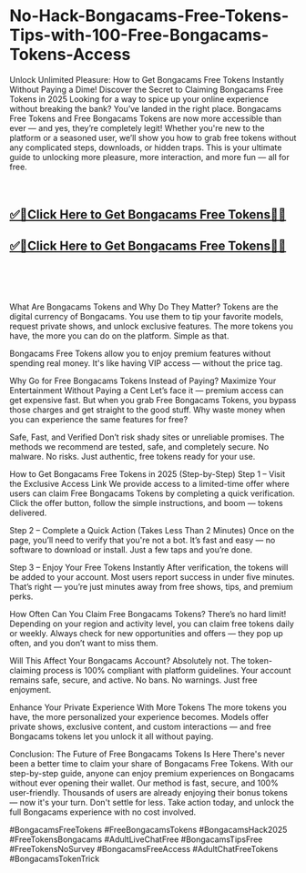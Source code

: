# No-Hack-Bongacams-Free-Tokens-Tips-with-100-Free-Bongacams-Tokens-Access

Unlock Unlimited Pleasure: How to Get Bongacams Free Tokens Instantly Without Paying a Dime!
Discover the Secret to Claiming Bongacams Free Tokens in 2025
Looking for a way to spice up your online experience without breaking the bank? You’ve landed in the right place. Bongacams Free Tokens and Free Bongacams Tokens are now more accessible than ever — and yes, they’re completely legit! Whether you're new to the platform or a seasoned user, we’ll show you how to grab free tokens without any complicated steps, downloads, or hidden traps. This is your ultimate guide to unlocking more pleasure, more interaction, and more fun — all for free.
<br><br><br>
<b><h2><a href="https://www.usgrabber.com/bongacams-offer-at/">✅🎯Click Here to Get Bongacams Free Tokens🎯✅</a>

</h2></b>

<b><h2><a href="https://www.usgrabber.com/bongacams-offer-at/">✅🎯Click Here to Get Bongacams Free Tokens🎯✅</a>

</h2></b> <br><br><br>

What Are Bongacams Tokens and Why Do They Matter?
Tokens are the digital currency of Bongacams. You use them to tip your favorite models, request private shows, and unlock exclusive features. The more tokens you have, the more you can do on the platform. Simple as that.

Bongacams Free Tokens allow you to enjoy premium features without spending real money. It's like having VIP access — without the price tag.

Why Go for Free Bongacams Tokens Instead of Paying?
Maximize Your Entertainment Without Paying a Cent
Let’s face it — premium access can get expensive fast. But when you grab Free Bongacams Tokens, you bypass those charges and get straight to the good stuff. Why waste money when you can experience the same features for free?

Safe, Fast, and Verified
Don’t risk shady sites or unreliable promises. The methods we recommend are tested, safe, and completely secure. No malware. No risks. Just authentic, free tokens ready for your use.

How to Get Bongacams Free Tokens in 2025 (Step-by-Step)
Step 1 – Visit the Exclusive Access Link
We provide access to a limited-time offer where users can claim Free Bongacams Tokens by completing a quick verification. Click the offer button, follow the simple instructions, and boom — tokens delivered.

Step 2 – Complete a Quick Action (Takes Less Than 2 Minutes)
Once on the page, you’ll need to verify that you're not a bot. It’s fast and easy — no software to download or install. Just a few taps and you’re done.

Step 3 – Enjoy Your Free Tokens Instantly
After verification, the tokens will be added to your account. Most users report success in under five minutes. That’s right — you’re just minutes away from free shows, tips, and premium perks.

How Often Can You Claim Free Bongacams Tokens?
There’s no hard limit! Depending on your region and activity level, you can claim free tokens daily or weekly. Always check for new opportunities and offers — they pop up often, and you don’t want to miss them.

Will This Affect Your Bongacams Account?
Absolutely not. The token-claiming process is 100% compliant with platform guidelines. Your account remains safe, secure, and active. No bans. No warnings. Just free enjoyment.

Enhance Your Private Experience With More Tokens
The more tokens you have, the more personalized your experience becomes. Models offer private shows, exclusive content, and custom interactions — and free Bongacams tokens let you unlock it all without paying.

Conclusion: The Future of Free Bongacams Tokens Is Here
There's never been a better time to claim your share of Bongacams Free Tokens. With our step-by-step guide, anyone can enjoy premium experiences on Bongacams without ever opening their wallet. Our method is fast, secure, and 100% user-friendly. Thousands of users are already enjoying their bonus tokens — now it's your turn. Don't settle for less. Take action today, and unlock the full Bongacams experience with no cost involved.

#BongacamsFreeTokens #FreeBongacamsTokens #BongacamsHack2025 #FreeTokensBongacams #AdultLiveChatFree #BongacamsTipsFree #FreeTokensNoSurvey #BongacamsFreeAccess #AdultChatFreeTokens #BongacamsTokenTrick



